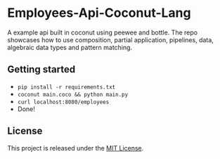 # Employees-Api-Coconut-Lang

A example api built in coconut using peewee and bottle. The repo showcases how to use composition, partial application, pipelines, data, algebraic data types and pattern matching.

## Getting started

- `pip install -r requirements.txt`
- `coconut main.coco && python main.py`
- `curl localhost:8080/employees`
- Done!


## License

This project is released under the [MIT License](http://www.opensource.org/licenses/MIT).
